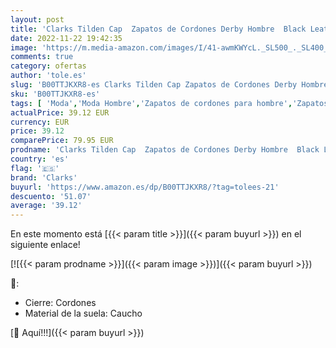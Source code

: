 ```yaml
---
layout: post
title: 'Clarks Tilden Cap  Zapatos de Cordones Derby Hombre  Black Leather  44.5 EU'
date: 2022-11-22 19:42:35
image: 'https://m.media-amazon.com/images/I/41-awmKWYcL._SL500_._SL400_.jpg'
comments: true
category: ofertas
author: 'tole.es'
slug: 'B00TTJKXR8-es Clarks Tilden Cap Zapatos de Cordones Derby Hombre Black...'
sku: 'B00TTJKXR8-es'
tags: [ 'Moda','Moda Hombre','Zapatos de cordones para hombre','Zapatos para hombre','clarks','zapatos','🇪🇸', ]
actualPrice: 39.12 EUR
currency: EUR
price: 39.12
comparePrice: 79.95 EUR
prodname: 'Clarks Tilden Cap  Zapatos de Cordones Derby Hombre  Black Leather  44.5 EU'
country: 'es'
flag: '🇪🇸'
brand: 'Clarks'
buyurl: 'https://www.amazon.es/dp/B00TTJKXR8/?tag=tolees-21'
descuento: '51.07'
average: '39.12'
---
```


En este momento está [{{< param title >}}]({{< param buyurl >}}) en el siguiente enlace!

[![{{< param prodname >}}]({{< param image >}})]({{< param buyurl >}})

🔎:

- Cierre: Cordones
- Material de la suela: Caucho

[🛒 Aquí!!!]({{< param buyurl >}})
